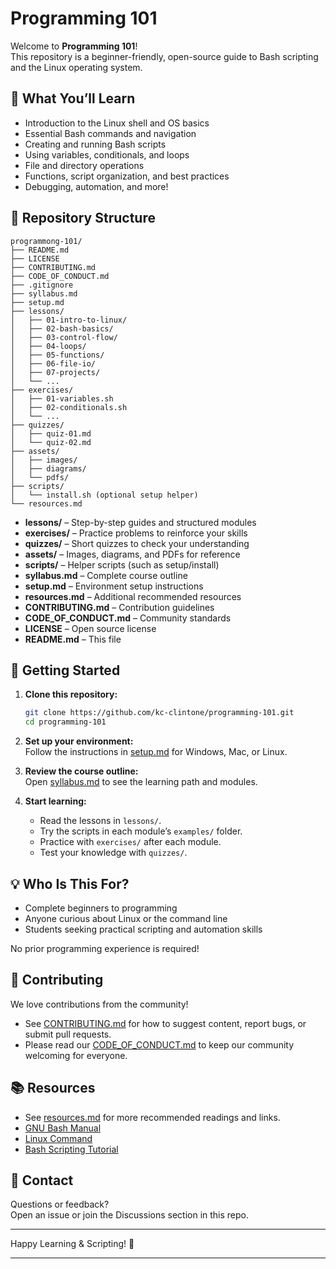 # Programming 101

Welcome to **Programming 101**!  
This repository is a beginner-friendly, open-source guide to Bash scripting and the Linux operating system.

## 🚀 What You’ll Learn

- Introduction to the Linux shell and OS basics
- Essential Bash commands and navigation
- Creating and running Bash scripts
- Using variables, conditionals, and loops
- File and directory operations
- Functions, script organization, and best practices
- Debugging, automation, and more!

## 📂 Repository Structure

```
programmong-101/
├── README.md
├── LICENSE
├── CONTRIBUTING.md
├── CODE_OF_CONDUCT.md
├── .gitignore
├── syllabus.md
├── setup.md
├── lessons/
│   ├── 01-intro-to-linux/
│   ├── 02-bash-basics/
│   ├── 03-control-flow/
│   ├── 04-loops/
│   ├── 05-functions/
│   ├── 06-file-io/
│   ├── 07-projects/
│   └── ...
├── exercises/
│   ├── 01-variables.sh
│   ├── 02-conditionals.sh
│   └── ...
├── quizzes/
│   ├── quiz-01.md
│   └── quiz-02.md
├── assets/
│   ├── images/
│   ├── diagrams/
│   └── pdfs/
├── scripts/
│   └── install.sh (optional setup helper)
└── resources.md
```

- **lessons/** – Step-by-step guides and structured modules  
- **exercises/** – Practice problems to reinforce your skills  
- **quizzes/** – Short quizzes to check your understanding  
- **assets/** – Images, diagrams, and PDFs for reference  
- **scripts/** – Helper scripts (such as setup/install)  
- **syllabus.md** – Complete course outline  
- **setup.md** – Environment setup instructions  
- **resources.md** – Additional recommended resources  
- **CONTRIBUTING.md** – Contribution guidelines  
- **CODE_OF_CONDUCT.md** – Community standards  
- **LICENSE** – Open source license  
- **README.md** – This file

## 📝 Getting Started

1. **Clone this repository:**
   ```bash
   git clone https://github.com/kc-clintone/programming-101.git
   cd programming-101
   ```

2. **Set up your environment:**  
   Follow the instructions in [setup.md](setup.md) for Windows, Mac, or Linux.

3. **Review the course outline:**  
   Open [syllabus.md](syllabus.md) to see the learning path and modules.

4. **Start learning:**  
   - Read the lessons in `lessons/`.
   - Try the scripts in each module’s `examples/` folder.
   - Practice with `exercises/` after each module.
   - Test your knowledge with `quizzes/`.

## 💡 Who Is This For?

- Complete beginners to programming
- Anyone curious about Linux or the command line
- Students seeking practical scripting and automation skills

No prior programming experience is required!

## 🤝 Contributing

We love contributions from the community!  
- See [CONTRIBUTING.md](CONTRIBUTING.md) for how to suggest content, report bugs, or submit pull requests.
- Please read our [CODE_OF_CONDUCT.md](CODE_OF_CONDUCT.md) to keep our community welcoming for everyone.

## 📚 Resources

- See [resources.md](resources.md) for more recommended readings and links.
- [GNU Bash Manual](https://www.gnu.org/software/bash/manual/)
- [Linux Command](https://linuxcommand.org/)
- [Bash Scripting Tutorial](https://ryanstutorials.net/bash-scripting-tutorial/)

## 📧 Contact

Questions or feedback?  
Open an issue or join the Discussions section in this repo.

---

Happy Learning & Scripting! 🚀

---
